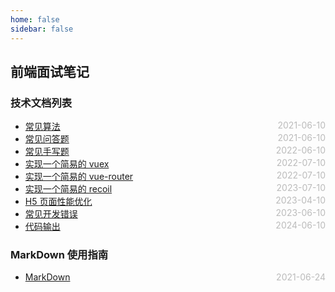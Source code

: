 ```yaml
---
home: false
sidebar: false
---
```


## 前端面试笔记

### 技术文档列表

- [常见算法](./leetcode) <span style="color:#bbb; float:right">2021-06-10</span>
- [常见问答题](./answer-question) <span style="color:#bbb; float:right">2021-06-10</span>
- [常见手写题](./handle-write) <span style="color:#bbb; float:right">2022-06-10</span>
- [实现一个简易的 vuex](./vuex-demo) <span style="color:#bbb; float:right">2022-07-10</span>
- [实现一个简易的 vue-router](./vue-router) <span style="color:#bbb; float:right">2022-07-10</span>
- [实现一个简易的 recoil](./recoil-demo) <span style="color:#bbb; float:right">2023-07-10</span>
- [H5 页面性能优化](./h5-load-speed-optimize) <span style="color:#bbb; float:right">2023-04-10</span>
- [常见开发错误](./devError) <span style="color:#bbb; float:right">2023-06-10</span>
- [代码输出](./code-output) <span style="color:#bbb; float:right">2024-06-10</span>

### MarkDown 使用指南

- [MarkDown](../blog-daily/use-markdown) <span style="color:#bbb; float:right">2021-06-24</span>
